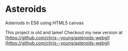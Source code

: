 # Asteroids

Asteriods in ES6 using HTML5 canvas


This project is old and lame! Checkout my new version at [https://github.com/chris--young/asteroids-webgl](https://github.com/chris--young/asteroids-webgl)

